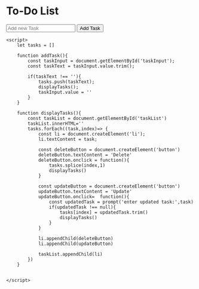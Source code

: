 <!DOCTYPE html>
<html lang="en">
<head>
    <meta charset="UTF-8">
    <meta name="viewport" content="width=device-width, initial-scale=1.0">
    <title>To-Do List</title>
    <link rel="stylesheet" href="style.css">
</head>
<body>
    <h1>To-Do List</h1>
    <input type="text" id="taskInput" placeholder="Add new Task"/>
    <button onclick="addTask()">Add Task</button>
    <ul id="taskList"></ul>

    <script>
        let tasks = []

        function addTask(){
            const taskInput = document.getElementById('taskInput');
            const taskText = taskInput.value.trim();

            if(taskText !== ''){
                tasks.push(taskText);
                displayTasks();
                taskInput.value = ''
            }
        }

        function displayTasks(){
            const taskList = document.getElementById('taskList')
            taskList.innerHTML=''
            tasks.forEach((task,index)=> {
                const li = document.createElement('li');
                li.textContent = task;

                const deleteButton = document.createElement('button')
                deleteButton.textContent = 'Delete'
                deleteButton.onclick = function(){
                    tasks.splice(index,1)
                    displayTasks()
                }

                const updateButton = document.createElement('button')
                updateButton.textContent = 'Update'
                updateButton.onclick=  function(){
                    const updatedTask = prompt('enter updated task:',task)
                    if(updatedTask !== null){
                        tasks[index] = updatedTask.trim()
                        displayTasks()
                    }
                }

                li.appendChild(deleteButton)
                li.appendChild(updateButton)

                taskList.appendChild(li)
            })
        }

        
    </script>
</body>
</html>
